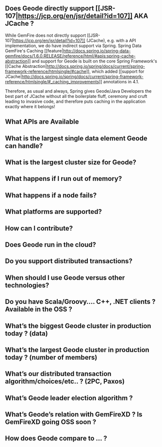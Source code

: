 ## Does Geode directly support [[JSR-107|https://jcp.org/en/jsr/detail?id=107]] AKA JCache ?

While GemFire does not directly support [[JSR-107|https://jcp.org/en/jsr/detail?id=107]] (JCache), e.g. with a API implementation, we do have indirect support via Spring.  Spring Data GemFire's Caching [[feature|http://docs.spring.io/spring-data-gemfire/docs/1.6.0.RELEASE/reference/html/#apis:spring-cache-abstraction]] and support for Geode is built on the core Spring Framework's [[Cache Abstraction|http://docs.spring.io/spring/docs/current/spring-framework-reference/htmlsingle/#cache]], which added [[support for JCache|http://docs.spring.io/spring/docs/current/spring-framework-reference/htmlsingle/#_caching_improvements]] annotations in 4.1.

Therefore, as usual and always, Spring gives Geode/Java Developers the best part of JCache without all the boilerplate fluff, ceremony and cruft leading to invasive code, and therefore puts caching in the application exactly where it belongs!

## What APIs are Available

## What is the largest single data element Geode can handle?

## What is the largest cluster size for Geode?

## What happens if I run out of memory?

## What happens if a node fails?

## What platforms are supported?

## How can I contribute?

## Does Geode run in the cloud?

## Do you support distributed transactions? 

## When should I use Geode versus other technologies?

## Do you have Scala/Groovy…. C++, .NET clients ? Available in the OSS ? 

## What’s the biggest Geode cluster in production today ? (data)

## What’s the largest Geode cluster in production today ? (number of members)

## What’s our distributed transaction algorithm/choices/etc.. ? (2PC, Paxos)

## What’s Geode leader election algorithm ?

## What’s Geode’s relation with GemFireXD ? Is GemFireXD going OSS soon ?

## How does Geode compare to ... ?



